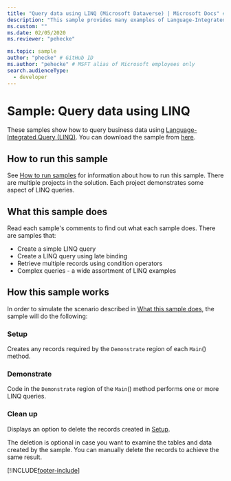 ```yaml
---
title: "Query data using LINQ (Microsoft Dataverse) | Microsoft Docs" # Intent and product brand in a unique string of 43-59 chars including spaces
description: "This sample provides many examples of Language-Integrated Query (LINQ) with data from Dataverse." # 115-145 characters including spaces. This abstract displays in the search result.
ms.custom: ""
ms.date: 02/05/2020
ms.reviewer: "pehecke"

ms.topic: sample
author: "phecke" # GitHub ID
ms.author: "pehecke" # MSFT alias of Microsoft employees only
search.audienceType:
  - developer
---
```


# Sample: Query data using LINQ

These samples show how to query business data using [Language-Integrated Query (LINQ)](/dotnet/csharp/programming-guide/concepts/linq/introduction-to-linq-queries). You can download the sample from [here](https://github.com/microsoft/PowerApps-Samples/tree/master/dataverse/orgsvc/C%23/QueriesUsingLINQ).

## How to run this sample

See [How to run samples](https://github.com/microsoft/PowerApps-Samples/blob/master/dataverse/README.md) for information about how to run this sample. There are multiple projects in the solution. Each project demonstrates some aspect of LINQ queries.

## What this sample does

Read each sample's comments to find out what each sample does. There are samples that:

- Create a simple LINQ query
- Create a LINQ query using late binding
- Retrieve multiple records using condition operators
- Complex queries - a wide assortment of LINQ examples

## How this sample works

In order to simulate the scenario described in [What this sample does](#what-this-sample-does), the sample will do the following:

### Setup

Creates any records required by the `Demonstrate` region of each `Main`() method.

### Demonstrate

Code in the `Demonstrate` region of the `Main`() method performs one or more LINQ queries.

### Clean up

Displays an option to delete the records created in [Setup](#setup).

The deletion is optional in case you want to examine the tables and data created by the sample. You can manually delete the records to achieve the same result.

[!INCLUDE[footer-include](../../../../includes/footer-banner.md)]
